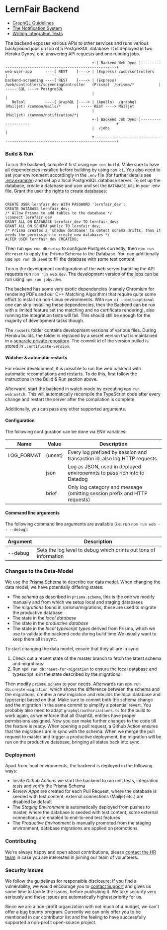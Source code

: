 # LernFair Backend

-   [GraphQL Guidelines](graphql/README.md)
-   [The Notification System](common/notification/README.md)
-   [Writing Integration Tests](integration-tests/WRITING_TESTS.md)

The backend exposes various APIs to other services and runs various background jobs on top of a PostgreSQL database.
It is deployed in two Heroku Dynos, one answering API requests and one running jobs.

```
                                       +-[ Backend Web Dyno ]-----------------------------------------------------------+
web-user-app      ----[ REST    ]----> | (Express) /web/controllers                                                     |
backend-screening ----[ REST    ]----> | (Express) /web/controllers/screeningController   (Prisma)  /prisma/*           | ----- SQL ----> PostgreSQL
                                       |                                                                                |
   ReTool         ----[ GraphQL ]----> | (Apollo)  /graphql                             (Mailjet) /common/mails/*       | ----- REST ----> Mailjet
                                       |                                                (Mailjet) /common/notification/*|
                                       +-[ Backend Job Dyno ]--------------------                                       +
                                       |  /jobs                                                                         |
                                       +--------------------------------------------------------------------------------+
```

### Build & Run

To run the backend, compile it first using `npm run build`. Make sure to have all dependencies installed before building by using `npm ci`.
You also need to set your environment accordingly in the `.env` file (for further details see [.env.example](.env.example)) and set up a local PostgreSQL database server.
To set up the database, create a database and user and set the `DATABASE_URL` in your .env file. Grant the user the rights to create databases:

```psql

CREATE USER lernfair_dev WITH PASSWORD 'lernfair_dev';
CREATE DATABASE lernfair_dev;
/* Allow Prisma to add tables to the database */
\connect lernfair_dev
GRANT ALL ON DATABASE lernfair_dev TO lernfair_dev;
GRANT ALL ON SCHEMA public TO lernfair_dev;
/* Prisma creates a 'shadow database' to detect schema drifts, thus it needs the permission to create new databases */
ALTER USER lernfair_dev CREATEDB;
```

Then run `npm run db:setup` to configure Postgres correctly, then `npm run db:reset` to apply the Prisma Schema to the Database. You can additionally use `npm run db:seed` to fill the database with some test content.

To run the development configuration of the web server handling the API requests run `npm run web:dev`.
The development version of the jobs can be run using `npm run jobs:dev`.

The backend has some very exotic dependencies (namely Chromium for rendering PDFs and our C++ Matching Algorithm) that require quite some effort to install on non-Linux environments. With `npm ci --omit=optional` one can skip installing these dependencies, then the Backend can be run with a limited feature set (no matching and no certificate rendering), also running the integration tests will fail. This should still be enough for the majority of development tasks though.

The `/assets` folder contains development versions of various files. During Heroku builds, the folder is replaced by a secret version that is maintained in a [separate private repository](https://github.com/corona-school/coronaschool-certificate). The commit id of the version pulled is
stored in `.certificate-version`.

#### Watcher & automatic restarts

For easier development, it is possible to run the web backend with automatic recompilations and restarts.
To do this, first follow the instructions in the Build & Run section above.

Afterward, start the backend in watch mode by executing `npm run web:watch`.
This will automatically recompile the TypeScript code after every change and restart the server after the compilation is complete.

Additionally, you can pass any other supported arguments.

#### Configuration

The following configuration can be done via ENV variables:

| Name       | Value   | Description                                                               |
| ---------- | ------- | ------------------------------------------------------------------------- |
| LOG_FORMAT | (unset) | Every log prefixed by session and transaction id, also log HTTP requests  |
|            | json    | Log as JSON, used in deployed environemnts to pass rich info to Datadog   |
|            | brief   | Only log category and message (omitting session prefix and HTTP requests) |

#### Command line arguments

The following command line arguments are available (i.e. run `npm run web -- --debug`):

| Argument | Description                                                      |
| -------- | ---------------------------------------------------------------- |
| \--debug | Sets the log level to debug which prints out tons of information |

### Changes to the Data-Model

We use the [Prisma Schema](https://www.prisma.io/docs/concepts/components/prisma-schema) to describe our data model.
When changing the data model, we have potentially differing states:

-   The _schema_ as described in `prisma.schema`, this is the one we modify manually and from which we setup local and staging databases
-   The _migrations_ found in /prisma/migrations, these are used to migrate the productive database
-   The state in the _local database_
-   The state in the _productive database_
-   The state in the _local typescript types_ derived from Prisma, which we use to validate the backend code during build time
    We usually want to keep them all in sync.

To start changing the data model, ensure that they all are in sync:

1. Check out a recent state of the master branch to fetch the latest schema and migrations
2. Run `npm run db:reset-for-migration` to ensure the local database and typescript is in the state described by the migrations

Then modify `prisma.schema` to your needs. Afterwards run `npm run db:create-migration`, which shows the difference between the schema and the migrations, creates a new migration and rebuilds the local database and typescript based on that. Make sure to commit both the schema change and the migration in the same commit to simplify a potential revert. You probably also need to adapt `graphql/authorizations.ts` for the build to work again, as we enforce that all GraphQL entities have proper permissions assigned. Now you can make further changes to the code till the feature is ready. When opening a pull request, a Github Action ensures that the migrations are in sync with the schema. When we merge the pull request to master and trigger a productive deployment, the migration will be run on the productive database, bringing all states back into sync.

### Deployment

Apart from local environments, the backend is deployed in the following ways:

-   Inside _Github Actions_ we start the backend to run unit tests, integration tests and verify the Prisma Schema
-   _Review Apps_ are created for each Pull Request, where the database is seeded with test content, external connections (Mailjet etc.) are disabled by default
-   The _Staging Environment_ is automatically deployed from pushes to master, where the database is seeded with test content, some external connections are enabled to end-to-end test features
-   The _Productive Environment_ is manually promoted from the staging environment, database migrations are applied on promotions

### Contributing

We're always happy and open about contributions, please [contact the HR team](mailto:team@lern-fair.de) in case you are interested in joining our
team of volunteers.

### Security Issues

We follow the guidelines for responsible disclosure:
If you find a vulnerability, we would encourage you to [contact Support](mailto:support@lern-fair.de) and gives us some time to tackle the issues, before publishing it.
We take security very seriously and these issues are automatically highest priority for us.

Since we are a non-profit organization with not much of a budget, we can't offer a bug bounty program.
Currently we can only offer you to be mentioned in our contributor list and the feeling to have successfully supported a non-profit open-source project.
